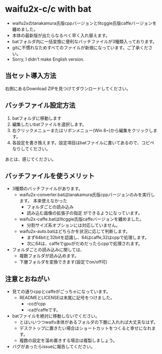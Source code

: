# waifu2x-c/c with bat

- waifu2xのtanakamura氏版cppバージョンとlltcggie氏版caffeバージョンを纏めました。
- 本体の最新版が出たらなるべく早く入れ替えます。
- batフォルダ内に一括変換に便利なバッチファイルが3種類入っております。
- gitに不慣れなためすべてのファイルが新規になっています。ご了承ください。
- Sorry, I didn't make English version.

## 当セット導入方法
右側にあるDownload ZIPを見つけてダウンロードしてください。

## バッチファイル設定方法
1. batフォルダに移動します
2. 編集したいbatファイルを選択します。
3. 右クリックメニューまたはリボンメニュー(Win 8~)から編集をクリックします。
4. 各設定を書き換えます。設定項目はbatファイルに書いてあるので、コピペなりしてください。

あとは、感じてください。

## バッチファイルを使うメリット
- 3種類のバッチファイルがあります。
  - waifu2x-converter.batはtanakamura氏版cppバージョンのみを実行します。
本来使えなかった
    - フォルダごとの読み込み
    - 読み込む画像の拡張子の指定
ができるようになっています。
  - waifu2x-caffe.batはlltcggie氏版caffeバージョンを纏めました。
    - 分割サイズ系オプションには対応していません。
  - waifu2x-auto.batはどちらかを状況に応じて判断します。
    - まず64bitと32bitを認識し、64はcaffe,32はcppで処理します。
    - 次に64は、caffeでgpuがだめだったらcppで処理されます。
- フォルダごとの読み込みに関しては、
  - 複数フォルダが読み込めます。
  - 下層フォルダを変換できます(設定でon/off可)
 
## 注意とおねがい
- 見ての通りcppとcaffeがごっちゃになっています。
  - READMEとLICENSEは末尾に記号をつけました。
    - -coがcpp
    - -caがcaffeです。
- batファイルを絶対に移動しないでください。
  - とはいいつつwaifu本体があるフォルダの下層に入れれば大丈夫なはず。
  - デスクトップに置きたい場合はショートカットをつくると幸せになれます。
  - 複数の設定を溜め置きする場合は複製しましょう。
- バグがあったらissueに報告してください。